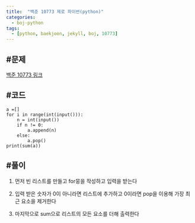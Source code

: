 ```yaml
---
title:  "백준 10773 제로 파이썬(python)"
categories:
  - boj-python
tags:
  - [python, baekjoon, jekyll, boj, 10773]
---
```


#문제
---
[백준 10773 링크](https://www.acmicpc.net/problem/10773)
<!-- ![image](https://user-images.githubusercontent.com/96028198/150285548-ebb0378c-7e13-478a-8c22-ff135d44cd72.png) -->


#코드
---
```
a =[]
for i in range(int(input())):
    n = int(input())
    if n != 0:
        a.append(n)
    else:
        a.pop()
print(sum(a))
```
#풀이
---
1. 먼저 빈 리스트를 만들고 for뭉을 작성하고 입력을 받는다

2. 입력 받은 숫자가 0이 아니라면 리스트에 추가하고 0이라면 pop을 이용해 가장 최근 요소을 제거한다

3. 마지막으로 sum으로 리스트의 모든 요소를 더해 출력한다

<!-- 
```
개인적으로 공부한 것을 기록하는 블로그입니다. 틀린 부분이 있다면 언제든지 지적해주시면 감사하겠습니다. 😊😊😊
``` -->